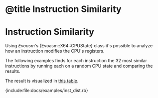 # @title Instruction Similarity
# Instruction Similarity

Using *Evoasm*'s {Evoasm::X64::CPUState} class it's possible to analyze
how an instruction modifies the CPU's registers.

The following examples finds for each instruction the 32 most similar instructions
by running each on a random CPU state and comparing the results.

The result is visualized in [this table](examples/inst_dist.html).

{include:file:docs/examples/inst_dist.rb}


